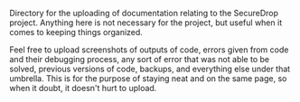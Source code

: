 Directory for the uploading of documentation relating to the SecureDrop project. Anything here is not necessary for the project, but useful when it comes to keeping things organized.

Feel free to upload screenshots of outputs of code, errors given from code and their debugging process, any sort of error that was not able to be solved, previous versions of code, backups, and everything else under that umbrella. This is for the purpose of staying neat and on the same page, so when it doubt, it doesn't hurt to upload.